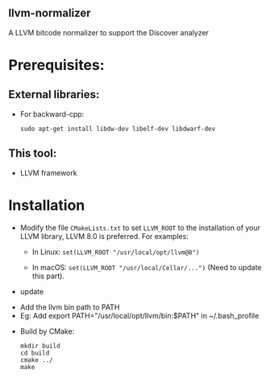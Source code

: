 llvm-normalizer
--------------------------------

A LLVM bitcode normalizer to support the Discover analyzer

# Prerequisites:

## External libraries:

- For backward-cpp:

  ```
  sudo apt-get install libdw-dev libelf-dev libdwarf-dev
  ```

## This tool:

- LLVM framework


# Installation

- Modify the file `CMakeLists.txt` to set `LLVM_ROOT` to the installation of
  your LLVM library, LLVM 8.0 is preferred. For examples:

  + In Linux: `set(LLVM_ROOT "/usr/local/opt/llvm@8")`

  + In macOS: `set(LLVM_ROOT "/usr/local/Cellar/...")` (Need to update this
    part).


- update 
 + Add the llvm bin path to PATH
 + Eg: Add export PATH="/usr/local/opt/llvm/bin:$PATH" in  ~/.bash_profile

- Build by CMake:

  ```
  mkdir build
  cd build
  cmake ../
  make
  ```
